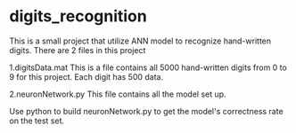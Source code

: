 # digits_recognition

This is a small project that utilize ANN model to recognize hand-written digits.
There are 2 files in this project

1.digitsData.mat
  This is a file contains all 5000 hand-written digits from 0 to 9 for this project. Each digit has 500 data.

2.neuronNetwork.py
  This file contains all the model set up.
  
Use python to build neuronNetwork.py to get the model's correctness rate on the test set.
